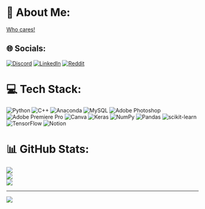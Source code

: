 # 💫 About Me:
[Who cares!](https://64.media.tumblr.com/55fdee76b25ad2bf2ba827cd28bccba4/057bfde244e31a06-34/s540x810/6dea10aedbaa20930b22a9e11fe803a2274111eb.gifv)
## 🌐 Socials:
[![Discord](https://img.shields.io/badge/Discord-%237289DA.svg?logo=discord&logoColor=white)](https://discord.gg/Shwifty#2461) [![LinkedIn](https://img.shields.io/badge/LinkedIn-%230077B5.svg?logo=linkedin&logoColor=white)](https://linkedin.com/in/muhammad-ozair-b12682177) [![Reddit](https://img.shields.io/badge/Reddit-%23FF4500.svg?logo=Reddit&logoColor=white)](https://reddit.com/user/Shwifty_MO)

# 💻 Tech Stack:
![Python](https://img.shields.io/badge/python-3670A0?style=plastic&logo=python&logoColor=ffdd54) ![C++](https://img.shields.io/badge/c++-%2300599C.svg?style=plastic&logo=c%2B%2B&logoColor=white) ![Anaconda](https://img.shields.io/badge/Anaconda-%2344A833.svg?style=plastic&logo=anaconda&logoColor=white) ![MySQL](https://img.shields.io/badge/mysql-%2300f.svg?style=plastic&logo=mysql&logoColor=white) ![Adobe Photoshop](https://img.shields.io/badge/adobephotoshop-%2331A8FF.svg?style=plastic&logo=adobephotoshop&logoColor=white) ![Adobe Premiere Pro](https://img.shields.io/badge/Adobe%20Premiere%20Pro-9999FF.svg?style=plastic&logo=Adobe%20Premiere%20Pro&logoColor=white) ![Canva](https://img.shields.io/badge/Canva-%2300C4CC.svg?style=plastic&logo=Canva&logoColor=white) ![Keras](https://img.shields.io/badge/Keras-%23D00000.svg?style=plastic&logo=Keras&logoColor=white) ![NumPy](https://img.shields.io/badge/numpy-%23013243.svg?style=plastic&logo=numpy&logoColor=white) ![Pandas](https://img.shields.io/badge/pandas-%23150458.svg?style=plastic&logo=pandas&logoColor=white) ![scikit-learn](https://img.shields.io/badge/scikit--learn-%23F7931E.svg?style=plastic&logo=scikit-learn&logoColor=white) ![TensorFlow](https://img.shields.io/badge/TensorFlow-%23FF6F00.svg?style=plastic&logo=TensorFlow&logoColor=white) ![Notion](https://img.shields.io/badge/Notion-%23000000.svg?style=plastic&logo=notion&logoColor=white)
# 📊 GitHub Stats:
![](https://github-readme-stats.vercel.app/api?username=Shwifty0&theme=dark&hide_border=false&include_all_commits=false&count_private=false)<br/>
![](https://github-readme-streak-stats.herokuapp.com/?user=Shwifty0&theme=dark&hide_border=false)<br/>
![](https://github-readme-stats.vercel.app/api/top-langs/?username=Shwifty0&theme=dark&hide_border=false&include_all_commits=false&count_private=false&layout=compact)

---
[![](https://visitcount.itsvg.in/api?id=Shwifty0&icon=0&color=0)](https://visitcount.itsvg.in)

<!-- Proudly created with GPRM ( https://gprm.itsvg.in ) -->
